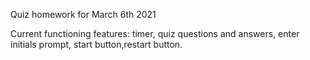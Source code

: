 Quiz homework for March 6th 2021

Current functioning features: timer, quiz questions and answers, enter initials prompt, start button,restart button.
